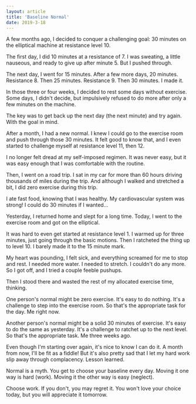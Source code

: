```yaml
---
layout: article
title: 'Baseline Normal'
date: 2019-3-18
---
```


A few months ago, I decided to conquer a challenging goal: 30 minutes on the elliptical machine at resistance level 10.

The first day, I did 10 minutes at a resistance of 7. I was sweating, a little nauseous, and ready to give up after minute 5. But I pushed through.

The next day, I went for 15 minutes. After a few more days, 20 minutes. Resistance 8. Then 25 minutes. Resistance 9. Then 30 minutes. I made it.

In those three or four weeks, I decided to rest some days without exercise. Some days, I didn't decide, but impulsively refused to do more after only a few minutes on the machine.

The key was to get back up the next day (the next minute) and try again. With the goal in mind.

After a month, I had a new normal. I knew I could go to the exercise room and push through those 30 minutes. It felt good to know that, and I even started to challenge myself at resistance level 11, then 12.

I no longer felt dread at my self-imposed regimen. It was never easy, but it was easy enough that I was comfortable with the routine.

Then, I went on a road trip. I sat in my car for more than 60 hours driving thousands of miles during the trip. And although I walked and stretched a bit, I did zero exercise during this trip.

I ate fast food, knowing that I was healthy. My cardiovascular system was strong! I could do 30 minutes if I wanted...

Yesterday, I returned home and slept for a long time. Today, I went to the exercise room and got on the elliptical.

It was hard to even get started at resistance level 1. I warmed up for three minutes, just going through the basic motions. Then I ratcheted the thing up to level 10. I barely made it to the 15 minute mark.

My heart was pounding, I felt sick, and everything screamed for me to stop and rest. I needed more water. I needed to stretch. I couldn't do any more. So I got off, and I tried a couple feeble pushups.

Then I stood there and wasted the rest of my allocated exercise time, thinking.

One person's normal might be zero exercise. It's easy to do nothing. It's a challenge to step into the exercise room. So that's the appropriate task for the day. Me right now.

Another person's normal might be a solid 30 minutes of exercise. It's easy to do the same as yesterday. It's a challenge to ratchet up to the next level. So that's the appropriate task. Me three weeks ago.

Even though I'm starting over again, it's nice to know I can do it. A month from now, I'll be fit as a fiddle! But it's also pretty sad that I let my hard work slip away through complacency. Lesson learned.

Normal is a myth. You get to choose your baseline every day. Moving it one way is hard (work). Moving it the other way is easy (neglect).

Choose work. If you don't, you may regret it. You won't love your choice today, but you will appreciate it tomorrow.
